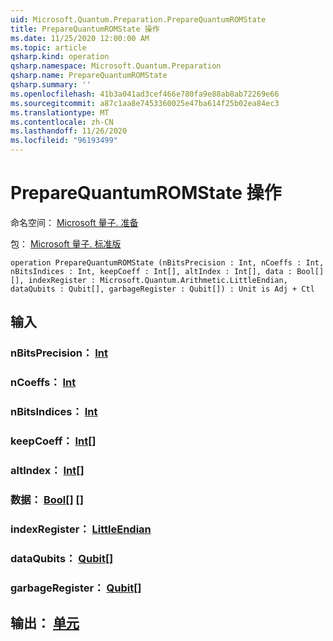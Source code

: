 ```yaml
---
uid: Microsoft.Quantum.Preparation.PrepareQuantumROMState
title: PrepareQuantumROMState 操作
ms.date: 11/25/2020 12:00:00 AM
ms.topic: article
qsharp.kind: operation
qsharp.namespace: Microsoft.Quantum.Preparation
qsharp.name: PrepareQuantumROMState
qsharp.summary: ''
ms.openlocfilehash: 41b3a041ad3cef466e780fa9e88ab8ab72269e66
ms.sourcegitcommit: a87c1aa8e7453360025e47ba614f25b02ea84ec3
ms.translationtype: MT
ms.contentlocale: zh-CN
ms.lasthandoff: 11/26/2020
ms.locfileid: "96193499"
---
```

# <a name="preparequantumromstate-operation"></a>PrepareQuantumROMState 操作

命名空间： [Microsoft 量子. 准备](xref:Microsoft.Quantum.Preparation)

包： [Microsoft 量子. 标准版](https://nuget.org/packages/Microsoft.Quantum.Standard)




```qsharp
operation PrepareQuantumROMState (nBitsPrecision : Int, nCoeffs : Int, nBitsIndices : Int, keepCoeff : Int[], altIndex : Int[], data : Bool[][], indexRegister : Microsoft.Quantum.Arithmetic.LittleEndian, dataQubits : Qubit[], garbageRegister : Qubit[]) : Unit is Adj + Ctl
```


## <a name="input"></a>输入

### <a name="nbitsprecision--int"></a>nBitsPrecision： [Int](xref:microsoft.quantum.lang-ref.int)




### <a name="ncoeffs--int"></a>nCoeffs： [Int](xref:microsoft.quantum.lang-ref.int)




### <a name="nbitsindices--int"></a>nBitsIndices： [Int](xref:microsoft.quantum.lang-ref.int)




### <a name="keepcoeff--int"></a>keepCoeff： [Int](xref:microsoft.quantum.lang-ref.int)[]




### <a name="altindex--int"></a>altIndex： [Int](xref:microsoft.quantum.lang-ref.int)[]




### <a name="data--bool"></a>数据： [Bool](xref:microsoft.quantum.lang-ref.bool)[] []




### <a name="indexregister--littleendian"></a>indexRegister： [LittleEndian](xref:Microsoft.Quantum.Arithmetic.LittleEndian)




### <a name="dataqubits--qubit"></a>dataQubits： [Qubit](xref:microsoft.quantum.lang-ref.qubit)[]




### <a name="garbageregister--qubit"></a>garbageRegister： [Qubit](xref:microsoft.quantum.lang-ref.qubit)[]





## <a name="output--unit"></a>输出： [单元](xref:microsoft.quantum.lang-ref.unit)

